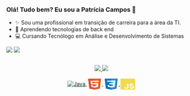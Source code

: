 ### Olá! Tudo bem? Eu sou a Patrícia Campos 👋

- ✨ Sou uma profissional em transição de carreira para a área da TI.
- 🌱 Aprendendo tecnologias de back end
- 💻 Cursando Tecnólogo em Análise e Desenvolvimento de Sistemas

<div> 
  <a href = "mailto:patricia.r.cam@gmail.com"><img src="https://img.shields.io/badge/-Gmail-%23333?style=for-the-badge&logo=gmail&logoColor=white" target="_blank"></a>
  <a href="https://www.linkedin.com/in/patricia-decampos" target="_blank"><img src="https://img.shields.io/badge/-LinkedIn-%230077B5?style=for-the-badge&logo=linkedin&logoColor=white" target="_blank"></a> 
</div>
  
##

<div align="center">
  <a href="https://github.com/patricia-campos">
  <img height="180em" src="https://github-readme-stats.vercel.app/api?username=patricia-campos&show_icons=true&theme=buefy&include_all_commits=true&count_private=true"/>
  <img height="180em" src="https://github-readme-stats.vercel.app/api/top-langs/?username=patricia-campos&layout=compact&langs_count=7&theme=buefy"/>
</div>
<div align="center" style="display: inline_block"><br>
  <img align="center" alt="Java" height="30" width="40" src="https://cdn.jsdelivr.net/gh/devicons/devicon/icons/java/java-original.svg" />
  <img align="center" alt="HTML" height="30" width="40" src="https://raw.githubusercontent.com/devicons/devicon/master/icons/html5/html5-original.svg">
  <img align="center" alt="CSS" height="30" width="40" src="https://raw.githubusercontent.com/devicons/devicon/master/icons/css3/css3-original.svg">
  <img align="center" alt="Js" height="30" width="40" src="https://raw.githubusercontent.com/devicons/devicon/master/icons/javascript/javascript-plain.svg">
</div>
